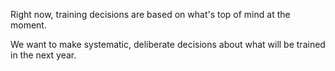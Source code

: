 Right now, training decisions are based on what's top of mind at the moment.

We want to make systematic, deliberate decisions about what will be trained in the next year.